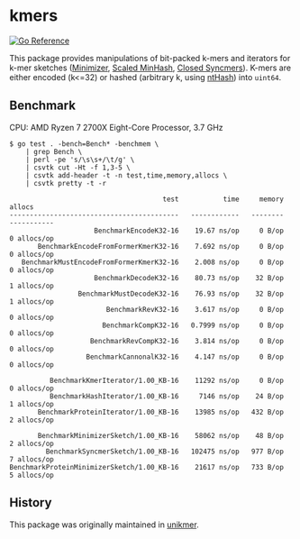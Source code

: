 # kmers

[![Go Reference](https://pkg.go.dev/badge/github.com/shenwei356/bio/kmers.svg)](https://pkg.go.dev/github.com/shenwei356/bio/kmers)


This package provides manipulations of bit-packed k-mers and iterators for k-mer sketches 
([Minimizer](https://academic.oup.com/bioinformatics/article/20/18/3363/202143),
 [Scaled MinHash](https://f1000research.com/articles/8-1006),
 [Closed Syncmers](https://peerj.com/articles/10805/)).
K-mers are either encoded (k<=32) or hashed (arbitrary k, using [ntHash](https://github.com/will-rowe/nthash)) into `uint64`.

## Benchmark

CPU: AMD Ryzen 7 2700X Eight-Core Processor, 3.7 GHz

    $ go test . -bench=Bench* -benchmem \
        | grep Bench \
        | perl -pe 's/\s\s+/\t/g' \
        | csvtk cut -Ht -f 1,3-5 \
        | csvtk add-header -t -n test,time,memory,allocs \
        | csvtk pretty -t -r
 
                                          test           time     memory        allocs
    ------------------------------------------   ------------   --------   -----------
                         BenchmarkEncodeK32-16    19.67 ns/op     0 B/op   0 allocs/op
           BenchmarkEncodeFromFormerKmerK32-16    7.692 ns/op     0 B/op   0 allocs/op
       BenchmarkMustEncodeFromFormerKmerK32-16    2.008 ns/op     0 B/op   0 allocs/op
                         BenchmarkDecodeK32-16    80.73 ns/op    32 B/op   1 allocs/op
                     BenchmarkMustDecodeK32-16    76.93 ns/op    32 B/op   1 allocs/op
                            BenchmarkRevK32-16    3.617 ns/op     0 B/op   0 allocs/op
                           BenchmarkCompK32-16   0.7999 ns/op     0 B/op   0 allocs/op
                        BenchmarkRevCompK32-16    3.814 ns/op     0 B/op   0 allocs/op
                       BenchmarkCannonalK32-16    4.147 ns/op     0 B/op   0 allocs/op

              BenchmarkKmerIterator/1.00_KB-16    11292 ns/op     0 B/op   0 allocs/op
              BenchmarkHashIterator/1.00_KB-16     7146 ns/op    24 B/op   1 allocs/op
           BenchmarkProteinIterator/1.00_KB-16    13985 ns/op   432 B/op   2 allocs/op

           BenchmarkMinimizerSketch/1.00_KB-16    58062 ns/op    48 B/op   2 allocs/op
             BenchmarkSyncmerSketch/1.00_KB-16   102475 ns/op   977 B/op   7 allocs/op
    BenchmarkProteinMinimizerSketch/1.00_KB-16    21617 ns/op   733 B/op   5 allocs/op


## History

This package was originally maintained in [unikmer](https://github.com/shenwei356/unikmer).
